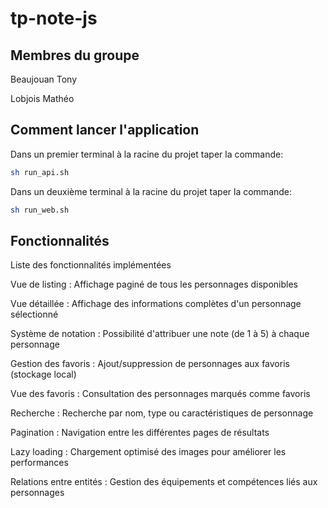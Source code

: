 # tp-note-js

## Membres du groupe

Beaujouan Tony

Lobjois Mathéo

## Comment lancer l'application

Dans un premier terminal à la racine du projet taper la commande:
```bash
sh run_api.sh
```

Dans un deuxième terminal à la racine du projet taper la commande:
```bash
sh run_web.sh
```

## Fonctionnalités

Liste des fonctionnalités implémentées

Vue de listing : Affichage paginé de tous les personnages disponibles

Vue détaillée : Affichage des informations complètes d'un personnage sélectionné

Système de notation : Possibilité d'attribuer une note (de 1 à 5) à chaque personnage

Gestion des favoris : Ajout/suppression de personnages aux favoris (stockage local)

Vue des favoris : Consultation des personnages marqués comme favoris

Recherche : Recherche par nom, type ou caractéristiques de personnage

Pagination : Navigation entre les différentes pages de résultats

Lazy loading : Chargement optimisé des images pour améliorer les performances

Relations entre entités : Gestion des équipements et compétences liés aux personnages


